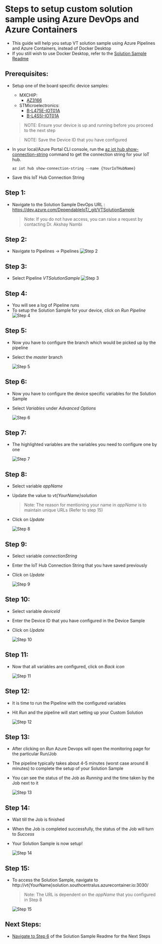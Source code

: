 # Steps to setup custom solution sample using Azure DevOps and Azure Containers
* This guide will help you setup VT solution sample using Azure Pipelines and Azure Containers, instead of Docker Desktop
* If you still wish to use Docker Desktop, refer to the [Solution Sample Readme](https://github.com/Azure/Verified-Telemetry-Solution-Sample/blob/main/README.md)
## Prerequisites:
* Setup one of the board specific device samples: 
    * MXCHIP: 
      * [AZ3166](MXChip/AZ3166)
    * STMicroelectronics:
      * [B-L475E-IOT01A](STMicroelectronics/STM32L4_L4+)
      * [B-L4S5I-IOT01A](STMicroelectronics/STM32L4_L4+)
  > NOTE:  Ensure your device is up and running before you proceed to the next step
 
  > NOTE: Save the Device ID that you have configured

* In your local/Azure Portal CLI console, run the [az iot hub show-connection-string](https://docs.microsoft.com/en-us/cli/azure/iot/hub?view=azure-cli-latest#az-iot-hub-show-connection-string) command to get the connection string for your IoT hub.

    ```shell
    az iot hub show-connection-string --name {YourIoTHubName}
    ```
* Save this IoT Hub Connection String
 

## Step 1:
* Navigate to the Solution Sample DevOps URL : https://dev.azure.com/DependableIoT/_git/VTSolutionSample

    > Note: If you do not have access, you can raise a request by contacting Dr. Akshay Nambi

## Step 2:
* Navigate to Pipelines -> Pipelines
    ![Step 2](./media/step1-pipelinetab.png)

## Step 3:
* Select Pipeline *VTSolutionSample*
    ![Step 3](./media/step2-selectpipeline.png)

## Step 4: 
* You will see a log of Pipeline runs
* To setup the Solution Sample for your device, click on *Run Pipeline*
    ![Step 4](./media/step3-runpipeline.png)

## Step 5: 
* Now you have to configure the branch which would be picked up by the pipeline 
* Select the *master* branch

    ![Step 5](./media/step4-selectbranch.png)

## Step 6:
* Now you have to configure the device specific variables for the Solution Sample
* Select *Variables* under *Advanced Options*

    ![Step 6](./media/step4-selectvariables.png)

## Step 7:
* The highlighted variables are the variables you need to configure one by one

    ![Step 7](./media/step5-variables.png)

## Step 8:
* Select variable *appName*
* Update the value to *vt{YourName}solution*

    > Note: The reason for mentioning your name in *appName* is to maintain unique URLs (Refer to step 15)
* Click on *Update*

    ![Step 8](./media/step6-appName.png)

## Step 9:
* Select variable *connectionString*

* Enter the IoT Hub Connection String that you have saved previously

* Click on *Update*

    ![Step 9](./media/step7-connString.png)

## Step 10:
* Select variable *deviceId*

* Enter the Device ID that you have configured in the Device Sample

* Click on *Update*

    ![Step 10](./media/step8-deviceID.png)

## Step 11:
* Now that all variables are configured, click on *Back icon*

    ![Step 11](./media/step9-back.png)

## Step 12:
* It is time to run the Pipeline with the configured variables
* Hit *Run* and the pipeline will start setting up your Custom Solution

    ![Step 12](./media/step10-run.png)

## Step 13:
* After clicking on *Run* Azure Devops will open the monitoring page for the particular Run/Job
* The pipeline typically takes about 4-5 minutes (worst case around 8 minutes) to complete the setup of your Solution Sample
* You can see the status of the Job as *Running* and the time taken by the Job next to it

    ![Step 13](./media/step11-inprogress.png)

## Step 14:
* Wait till the Job is finished
* When the Job is completed successfully, the status of the Job will turn to *Success*
* Your Solution Sample is now setup!

    ![Step 14](./media/step12-success.png)

## Step 15:
* To access the Solution Sample, navigate to http://vt{YourName}solution.southcentralus.azurecontainer.io:3030/

    > Note: The URL is dependent on the *appName* that you configured in Step 8 

    ![Step 15](./media/step13-url.png)

## Next Steps:
* [Navigate to Step 6](https://github.com/Azure/Verified-Telemetry-Solution-Sample#step-6-enter-following-credentials) of the Solution Sample Readme for the Next Steps
